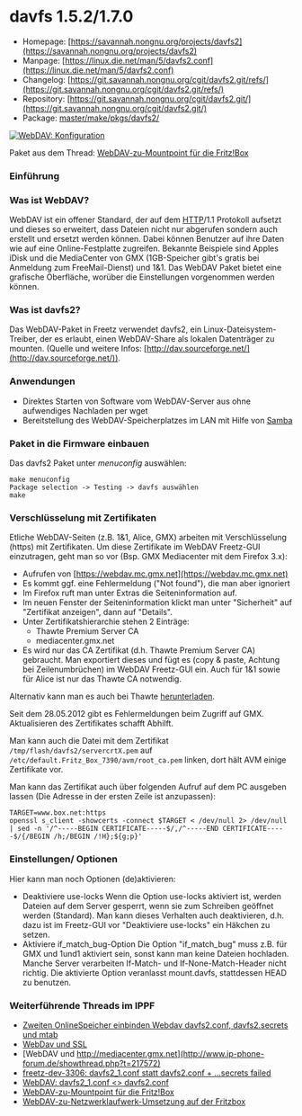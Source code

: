 # davfs 1.5.2/1.7.0
 - Homepage: [https://savannah.nongnu.org/projects/davfs2](https://savannah.nongnu.org/projects/davfs2)
 - Manpage: [https://linux.die.net/man/5/davfs2.conf](https://linux.die.net/man/5/davfs2.conf)
 - Changelog: [https://git.savannah.nongnu.org/cgit/davfs2.git/refs/](https://git.savannah.nongnu.org/cgit/davfs2.git/refs/)
 - Repository: [https://git.savannah.nongnu.org/cgit/davfs2.git/](https://git.savannah.nongnu.org/cgit/davfs2.git/)
 - Package: [master/make/pkgs/davfs2/](https://github.com/Freetz-NG/freetz-ng/tree/master/make/pkgs/davfs2/)

[![WebDAV: Konfiguration](../screenshots/62_md.jpg)](../screenshots/62.jpg)

Paket aus dem Thread: [WebDAV-zu-Mountpoint für die
Fritz!Box](http://www.ip-phone-forum.de/showthread.php?t=115302)

### Einführung

### Was ist WebDAV?

WebDAV ist ein offener Standard, der auf dem
[HTTP](http://de.wikipedia.org/wiki/Hypertext_Transfer_Protocol)/1.1
Protokoll aufsetzt und dieses so erweitert, dass Dateien nicht nur
abgerufen sondern auch erstellt und ersetzt werden können. Dabei können
Benutzer auf ihre Daten wie auf eine Online-Festplatte zugreifen.
Bekannte Beispiele sind Apples iDisk und die MediaCenter von GMX
(1GB-Speicher gibt's gratis bei Anmeldung zum FreeMail-Dienst) und 1&1.
Das WebDAV Paket bietet eine grafische Oberfläche, worüber die
Einstellungen vorgenommen werden können.

### Was ist davfs2?

Das WebDAV-Paket in Freetz verwendet davfs2, ein
Linux-Dateisystem-Treiber, der es erlaubt, einen WebDAV-Share als
lokalen Datenträger zu mounten.
(Quelle und weitere Infos:
[http://dav.sourceforge.net/](http://dav.sourceforge.net/)).

### Anwendungen

-   Direktes Starten von Software vom WebDAV-Server aus ohne aufwendiges
    Nachladen per wget
-   Bereitstellung des WebDAV-Speicherplatzes im LAN mit Hilfe von
    [Samba](samba.md)

### Paket in die Firmware einbauen

Das davfs2 Paket unter *menuconfig* auswählen:

```
make menuconfig
Package selection -> Testing -> davfs auswählen
make
```

### Verschlüsselung mit Zertifikaten

Etliche WebDAV-Seiten (z.B. 1&1, Alice, GMX) arbeiten mit
Verschlüsselung (https) mit Zertifikaten.
Um diese Zertifikate im WebDAV Freetz-GUI einzutragen, geht man so vor
(Bsp. GMX Mediacenter mit dem Firefox 3.x):

-   Aufrufen von
    [https://webdav.mc.gmx.net](https://webdav.mc.gmx.net)
-   Es kommt ggf. eine Fehlermeldung ("Not found"), die man aber
    ignoriert
-   Im Firefox ruft man unter Extras die Seiteninformation auf.
-   Im neuen Fenster der Seiteninformation klickt man unter
    "Sicherheit" auf "Zertifikat anzeigen", dann auf "Details".
-   Unter Zertifikatshierarchie stehen 2 Einträge:
    -   Thawte Premium Server CA
    -   mediacenter.gmx.net
-   Es wird nur das CA Zertifikat (d.h. Thawte Premium Server CA)
    gebraucht. Man exportiert dieses und fügt es (copy & paste, Achtung
    bei Zeilenumbrüchen) im WebDAV Freetz-GUI ein. Auch für 1&1 sowie
    für Alice ist nur das Thawte CA notwendig.

Alternativ kann man es auch bei Thawte
[herunterladen](https://www.thawte.com/roots/thawte_Premium_Server_CA.pem).

Seit dem 28.05.2012 gibt es Fehlermeldungen beim Zugriff auf GMX.
Aktualisieren des Zertifikates schafft Abhilft.

Man kann auch die Datei mit dem Zertifikat
`/tmp/flash/davfs2/servercrtX.pem` auf
`/etc/default.Fritz_Box_7390/avm/root_ca.pem` linken, dort hält AVM
einige Zertifikate vor.

Man kann das Zertifikat auch über folgenden Aufruf auf dem PC ausgeben
lassen (Die Adresse in der ersten Zeile ist anzupassen):

```
TARGET=www.box.net:https
openssl s_client -showcerts -connect $TARGET < /dev/null 2> /dev/null | sed -n '/^-----BEGIN CERTIFICATE-----$/,/^-----END CERTIFICATE-----$/{/BEGIN /h;/BEGIN /!H};${g;p}'
```

### Einstellungen/ Optionen

Hier kann man noch Optionen (de)aktivieren:

-   Deaktiviere use-locks
    Wenn die Option use-locks aktiviert ist, werden Dateien auf dem
    Server gesperrt, wenn sie zum Schreiben geöffnet werden (Standard).
    Man kann dieses Verhalten auch deaktivieren, d.h. dazu ist im
    Freetz-GUI vor "Deaktiviere use-locks" ein Häkchen zu setzen.
-   Aktiviere if_match_bug-Option
    Die Option "if_match_bug" muss z.B. für GMX und 1und1 aktiviert
    sein, sonst kann man keine Dateien hochladen. Manche Server
    verarbeiten If-Match- und If-None-Match-Header nicht richtig. Die
    aktivierte Option veranlasst mount.davfs, stattdessen HEAD zu
    benutzen.

### Weiterführende Threads im IPPF

 - [Zweiten OnlineSpeicher einbinden Webdav davfs2.conf, davfs2.secrets und mtab](http://www.ip-phone-forum.de/showthread.php?t=225316)
 - [WebDav und SSL](http://www.ip-phone-forum.de/showthread.php?t=179968)
 - [WebDAV und http://mediacenter.gmx.net](http://www.ip-phone-forum.de/showthread.php?t=217572)
 - [freetz-dev-3306: davfs2_1.conf statt davfs2.conf + ...secrets failed](http://www.ip-phone-forum.de/showthread.php?t=191646)
 - [WebDAV: davfs2_1.conf <> davfs2.conf](http://www.ip-phone-forum.de/showthread.php?t=186260)
 - [WebDAV-zu-Mountpoint für die Fritz!Box](http://www.ip-phone-forum.de/showthread.php?t=115302)
 - [WebDAV-zu-Netzwerklaufwerk-Umsetzung auf der Fritzbox](http://www.ip-phone-forum.de/showthread.php?t=114558)

